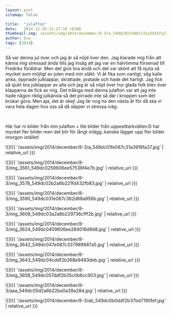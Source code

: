 ```yaml
---
layout: post
sitemap: false

title:  "julafton"
date:   2014-12-26 21:27:18 +0100
thumbnail-img: /assets/img/2014/december/8-3/a_549dc01fe087c31a3918fa37.jpg
author: Eva
tags: [2014]
---
```


Så var denna jul över och jag är så nöjd över den. Jag klarade mig från att känna mig stressad ända tills jag insåg att jag var en halvtimma försenad till Fredriks föräldrar. Men det gick bra ändå och det var skönt att få njuta så mycket som möjligt av julen med min släkt. Vi åt fika som vanligt, såg kalle anka, öppnade julklappar, skrattade, pratade och hade det härligt. Jag fick så sjukt bra julklappar av alla och jag är så nöjd över hur glada folk blev över klapparna de fick av mig. Det tråkiga med denna julafton var att jag inte hade någon riktig julkänsla så det pirrade inte så där i kroppen som det brukar göra. Men aja, det är okej! Jag lär nog ha den nästa år för då ska vi vara hela dagen hos oss så då slipper vi stressa iväg. 




 




Här har ni bilder från min julafton + lite bilder från uppesittarkvällen:D har mycket fler bilder men det blir för långt inlägg..kanske lägger upp fler bilder imorgon istället!

![]({{ '/assets/img/2014/december/8-3/a_549dc01fe087c31a3918fa37.jpg'  | relative_url }})

![]({{ '/assets/img/2014/december/8-3/img_3561_549dc0259606ee57536f4e7b.jpg'  | relative_url }})

![]({{ '/assets/img/2014/december/8-3/img_3578_549dc02b2a6b221fd432fb83.jpg'  | relative_url }})

![]({{ '/assets/img/2014/december/8-3/img_3590_549dc031e087c362d68a956b.jpg'  | relative_url }})

![]({{ '/assets/img/2014/december/8-3/img_3608_549dc03a2a6b229736cfff2b.jpg'  | relative_url }})

![]({{ '/assets/img/2014/december/8-3/img_3624_549dc0409606ee264016d9d8.jpg'  | relative_url }})

![]({{ '/assets/img/2014/december/8-3/img_3642_549dc047e087c337989687a5.jpg'  | relative_url }})

![]({{ '/assets/img/2014/december/8-3/img_3643_549dc04cddf2b368e9493deb.jpg'  | relative_url }})

![]({{ '/assets/img/2014/december/8-3/img_3658_549dc057ddf2b35c0b6cc903.jpg'  | relative_url }})

![]({{ '/assets/img/2014/december/8-3/aaa_549dc05d2a6b22ba0a39a28d.jpg'  | relative_url }})

![]({{ '/assets/img/2014/december/8-3/ab_549dc0b0ddf2b37bd7190fef.jpg'  | relative_url }})

